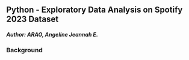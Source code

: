 ## Python - Exploratory Data Analysis on Spotify 2023 Dataset
##### Author: ARAO, Angeline Jeannah E.

### Background
